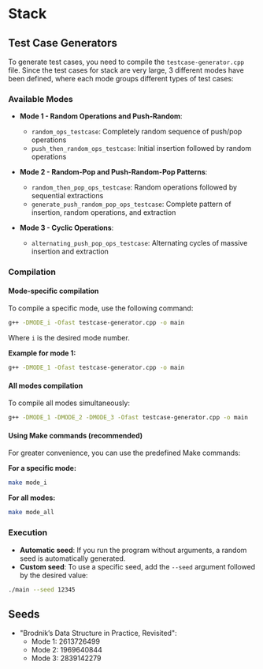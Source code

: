 # Stack

## Test Case Generators

To generate test cases, you need to compile the `testcase-generator.cpp` file. Since the test cases for stack are very large, 3 different modes have been defined, where each mode groups different types of test cases:

### Available Modes

- **Mode 1 - Random Operations and Push-Random**: 
  - `random_ops_testcase`: Completely random sequence of push/pop operations
  - `push_then_random_ops_testcase`: Initial insertion followed by random operations

- **Mode 2 - Random-Pop and Push-Random-Pop Patterns**: 
  - `random_then_pop_ops_testcase`: Random operations followed by sequential extractions
  - `generate_push_random_pop_ops_testcase`: Complete pattern of insertion, random operations, and extraction

- **Mode 3 - Cyclic Operations**:
  - `alternating_push_pop_ops_testcase`: Alternating cycles of massive insertion and extraction

### Compilation

#### Mode-specific compilation
To compile a specific mode, use the following command:

```sh
g++ -DMODE_i -Ofast testcase-generator.cpp -o main
```

Where `i` is the desired mode number.

**Example for mode 1:**
```sh
g++ -DMODE_1 -Ofast testcase-generator.cpp -o main
```

#### All modes compilation
To compile all modes simultaneously:

```sh
g++ -DMODE_1 -DMODE_2 -DMODE_3 -Ofast testcase-generator.cpp -o main
```

#### Using Make commands (recommended)
For greater convenience, you can use the predefined Make commands:

**For a specific mode:**
```sh
make mode_i
```

**For all modes:**
```sh
make mode_all
```

### Execution

- **Automatic seed**: If you run the program without arguments, a random seed is automatically generated.
- **Custom seed**: To use a specific seed, add the `--seed` argument followed by the desired value:

```sh
./main --seed 12345
```

## Seeds

* "Brodnik’s Data Structure in Practice, Revisited":
  * Mode 1: 2613726499
  * Mode 2: 1969640844
  * Mode 3: 2839142279